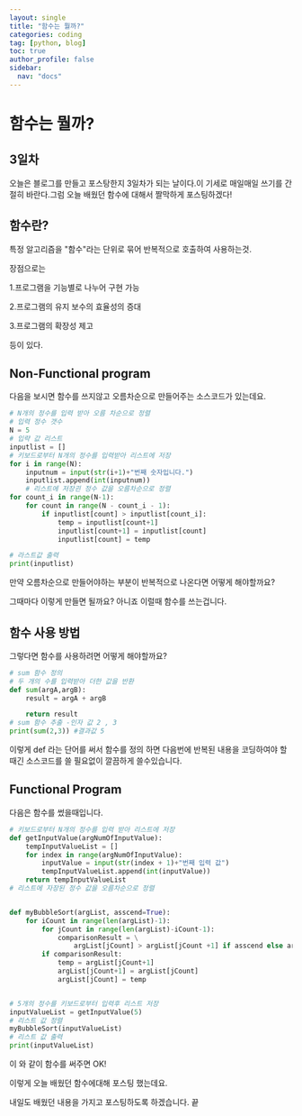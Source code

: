 ```yaml
---
layout: single
title: "함수는 뭘까?"
categories: coding
tag: [python, blog]
toc: true
author_profile: false
sidebar:
  nav: "docs"
---
```


# 함수는 뭘까?

## 3일차

오늘은 블로그를 만들고 포스탕한지 3일차가 되는 날이다.이 기세로 매일매일 쓰기를 간절히 바란다.그럼 오늘 배웠던 함수에 대해서 짤막하게 포스팅하겠다!

## 함수란?

특정 알고리즘을 "함수"라는 단위로 묶어 반복적으로 호출하여 사용하는것.

장점으로는

1.프로그램을 기능별로 나누어 구현 가능

2.프로그램의 유지 보수의 효율성의 증대

3.프로그램의 확장성 제고

등이 있다.

## Non-Functional program

다음을 보시면 함수를 쓰지않고 오름차순으로 만들어주는 소스코드가 있는데요.

```python
# N개의 정수를 입력 받아 오름 차순으로 정렬
# 입력 정수 갯수
N = 5
# 입략 값 리스트
inputlist = []
# 키보드로부터 N개의 정수를 입력받아 리스트에 저장
for i in range(N):
    inputnum = input(str(i+1)+"번째 숫자입니다.")
    inputlist.append(int(inputnum))
    # 리스트에 저장괸 정수 값을 오름차순으로 정렬
for count_i in range(N-1):
    for count in range(N - count_i - 1):
        if inputlist[count] > inputlist[count_i]:
            temp = inputlist[count+1]
            inputlist[count+1] = inputlist[count]
            inputlist[count] = temp

# 라스트값 출력
print(inputlist)
```

만약 오름차순으로 만들어야하는 부분이 반복적으로 나온다면 어떻게 해야할까요?

그때마다 이렇게 만들면 될까요? 아니죠 이럴때 함수를 쓰는겁니다.

## 함수 사용 방법

그렇다면 함수를 사용하려면 어떻게 해야할까요?

```py
# sum 함수 정의
# 두 개의 수를 입력받아 더한 값을 반환
def sum(argA,argB):
    result = argA + argB

    return result
# sum 함수 추출 -인자 값 2 , 3
print(sum(2,3)) #결과값 5
```

이렇게 def 라는 단어를 써서 함수를 정의 하면 다음번에 반복된 내용을 코딩하여야 할때긴 소스코드를 쓸 필요없이 깔끔하게 쓸수있습니다.

## Functional Program

다음은 함수를 썼을때입니다.

```python
# 키보드로부터 N개의 정수를 입력 받아 리스트에 저장
def getInputValue(argNumOfInputValue):
    tempInputValueList = []
    for index in range(argNumOfInputValue):
        inputValue = input(str(index + 1)+"번째 입력 값")
        tempInputValueList.append(int(inputValue))
    return tempInputValueList
# 리스트에 자장된 정수 값을 오름차순으로 정렬


def myBubbleSort(argList, asscend=True):
    for iCount in range(len(argList)-1):
        for jCount in range(len(argList)-iCount-1):
            comparisonResult = \
                argList[jCount] > argList[jCount +1] if asscend else argList[jCount+1] < argList[jCount+1]
        if comparisonResult:
            temp = argList[jCount+1]
            argList[jCount+1] = argList[jCount]
            argList[jCount] = temp


# 5개의 정수를 키보드로부터 입력후 리스트 저장
inputValueList = getInputValue(5)
# 리스트 값 정렬
myBubbleSort(inputValueList)
# 리스트 값 출력
print(inputValueList)

```

이 와 같이 함수를 써주면 OK!

이렇게 오늘 배웠던 함수에대해 포스팅 했는데요.

내일도 배웠던 내용을 가지고 포스팅하도록 하겠습니다. 끝
